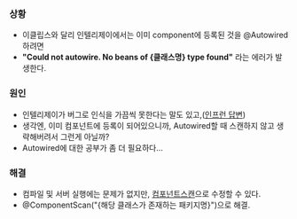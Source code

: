 ### 상황
 - 이클립스와 달리 인텔리제이에서는 이미 component에 등록된 것을 @Autowired하려면
 - **"Could not autowire. No beans of {클래스명} type found"** 라는 에러가 발생한다.

### 원인
 - 인텔리제이가 버그로 인식을 가끔씩 못한다는 말도 있고,([인프런 답변](https://www.inflearn.com/questions/170577))
 - 생각엔, 이미 컴포넌트에 등록이 되어있으니까, Autowired할 때 스캔하지 않고 생략해버려서 그런게 아닐까?
 - Autowired에 대한 공부가 좀 더 필요하다...

### 해결
 - 컴파일 및 서버 실행에는 문제가 없지만, [컴포넌트스캔](https://github.com/TevLee/CS/blob/main/Spring/컴포넌트스캔.md)으로 수정할 수 있다.
 - @ComponentScan("{해당 클래스가 존재하는 패키지명}")으로 해결.
